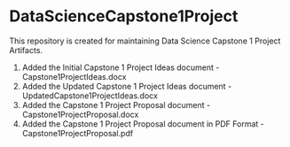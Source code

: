 # DataScienceCapstone1Project
This repository is created for maintaining Data Science Capstone 1 Project Artifacts.

1. Added the Initial Capstone 1 Project Ideas document - Capstone1ProjectIdeas.docx
2. Added the Updated Capstone 1 Project Ideas document - UpdatedCapstone1ProjectIdeas.docx
3. Added the Capstone 1 Project Proposal document - Capstone1ProjectProposal.docx
4. Added the Capstone 1 Project Proposal document in PDF Format - Capstone1ProjectProposal.pdf
